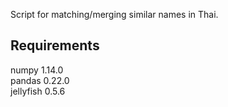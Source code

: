 Script for matching/merging similar names in Thai. 

## Requirements
numpy               1.14.0   
pandas              0.22.0     
jellyfish           0.5.6      

